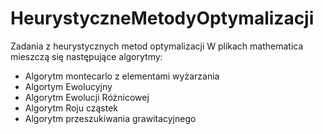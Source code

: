 # HeurystyczneMetodyOptymalizacji
Zadania z heurystycznych metod optymalizacji
W plikach mathematica mieszczą się następujące algorytmy:
- Algorytm montecarlo z elementami wyżarzania
- Algortym Ewolucyjny
- Algorytm Ewolucji Różnicowej
- Algorytm Roju cząstek
- Algorytm przeszukiwania grawitacyjnego
